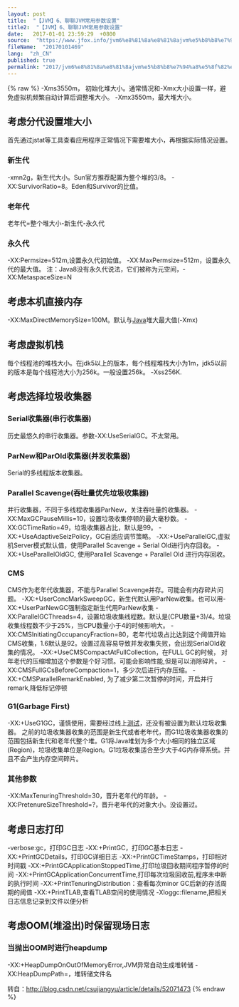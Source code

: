 ```yaml
---
layout: post
title:  "【JVM】6、聊聊JVM常用参数设置"
title2:  "【JVM】6、聊聊JVM常用参数设置"
date:   2017-01-01 23:59:29  +0800
source:  "https://www.jfox.info/jvm6%e8%81%8a%e8%81%8ajvm%e5%b8%b8%e7%94%a8%e5%8f%82%e6%95%b0%e8%ae%be%e7%bd%ae.html"
fileName:  "20170101469"
lang:  "zh_CN"
published: true
permalink: "2017/jvm6%e8%81%8a%e8%81%8ajvm%e5%b8%b8%e7%94%a8%e5%8f%82%e6%95%b0%e8%ae%be%e7%bd%ae.html"
---
```

{% raw %}
-Xms3550m， 初始化堆大小。通常情况和-Xmx大小设置一样，避免虚拟机频繁自动计算后调整堆大小。 
-Xmx3550m，最大堆大小。

## 考虑分代设置堆大小

首先通过jstat等工具查看应用程序正常情况下需要堆大小，再根据实际情况设置。

### 新生代

-xmn2g，新生代大小。Sun官方推荐配置为整个堆的3/8。 
-XX:SurvivorRatio=8。Eden和Survivor的比值。

### 老年代

老年代=整个堆大小-新生代-永久代

### 永久代

-XX:Permsize=512m,设置永久代初始值。 
-XX:MaxPermsize=512m，设置永久代的最大值。 
注：Java8没有永久代说法，它们被称为元空间，-XX:MetaspaceSize=N

## 考虑本机直接内存

-XX:MaxDirectMemorySize=100M。默认与[Java](https://www.jfox.info/go.php?url=http://lib.csdn.net/base/java)堆大最大值(-Xmx)

## 考虑虚拟机栈

每个线程池的堆栈大小。在jdk5以上的版本，每个线程堆栈大小为1m，jdk5以前的版本是每个线程池大小为256k。一般设置256k。 
-Xss256K.

## 考虑选择垃圾收集器

### Serial收集器(串行收集器)

历史最悠久的串行收集器。参数-XX:UseSerialGC。不太常用。

### ParNew和ParOld收集器(并发收集器)

Serial的多线程版本收集器。

### Parallel Scavenge(吞吐量优先垃圾收集器)

并行收集器，不同于多线程收集器ParNew，关注吞吐量的收集器。 
-XX:MaxGCPauseMillis=10，设置垃圾收集停顿的最大毫秒数。 
-XX:GCTimeRatio=49，垃圾收集器占比，默认是99。 
-XX:+UseAdaptiveSeizPolicy，GC自适应调节策略。 
-XX:+UseParallelGC,虚拟机Server模式默认值，使用Parallel Scavenge + Serial Old进行内存回收。 
-XX:+UseParallelOldGC, 使用Parallel Scavenge + Parallel Old 进行内存回收。

### CMS

CMS作为老年代收集器，不能与Parallel Scavenge并存。可能会有内存碎片问题。 
-XX:+UserConcMarkSweepGC，新生代默认用ParNew收集。也可以用-XX:+UserParNewGC强制指定新生代用ParNew收集 
-XX:ParallelGCThreads=4，设置垃圾收集线程数。默认是(CPU数量+3)/4。垃圾收集线程数不少于25%，当CPU数量小于4的时候影响大。 
-XX:CMSInitiatingOccupancyFraction=80，老年代垃圾占比达到这个阈值开始CMS收集，1.6默认是92。设置过高容易导致并发收集失败，会出现SerialOld收集的情况。 
-XX:+UseCMSCompactAtFullCollection，在FULL GC的时候， 对年老代的压缩增加这个参数是个好习惯。可能会影响性能,但是可以消除碎片。 
-XX:CMSFullGCsBeforeCompaction=1，多少次后进行内存压缩。 
-XX:+CMSParallelRemarkEnabled, 为了减少第二次暂停的时间，开启并行remark,降低标记停顿

### G1(Garbage First)

-XX:+UseG1GC，谨慎使用，需要经过线上[测试](https://www.jfox.info/go.php?url=http://lib.csdn.net/base/softwaretest)，还没有被设置为默认垃圾收集器。 
之前的垃圾收集器收集的范围是新生代或者老年代，而G1垃圾收集器收集的范围包括新生代和老年代整个堆。G1将Java堆划为多个大小相同的独立区域(Region)，垃圾收集单位是Region。G1垃圾收集适合至少大于4G内存得系统。并且不会产生内存空间碎片。

### 其他参数

-XX:MaxTenuringThreshold=30，晋升老年代的年龄。 
-XX:PretenureSizeThreshold=?，晋升老年代的对象大小。没设置过。

## 考虑日志打印

-verbose:gc，打印GC日志 
-XX:+PrintGC，打印GC基本日志 
-XX:+PrintGCDetails，打印GC详细日志 
-XX:+PrintGCTimeStamps，打印相对时间戳 
-XX:+PrintGCApplicationStoppedTime,打印垃圾回收期间程序暂停的时间 
-XX:+PrintGCApplicationConcurrentTime,打印每次垃圾回收前,程序未中断的执行时间 
-XX:+PrintTenuringDistribution：查看每次minor GC后新的存活周期的阈值 
-XX:+PrintTLAB,查看TLAB空间的使用情况 
-Xloggc:filename,把相关日志信息记录到文件以便分析

## 考虑OOM(堆溢出)时保留现场日志

### 当抛出OOM时进行heapdump

-XX:+HeapDumpOnOutOfMemoryError,JVM异常自动生成堆转储 
-XX:HeapDumpPath=，堆转储文件名

转自：http://blog.csdn.net/csujiangyu/article/details/52071473
{% endraw %}
